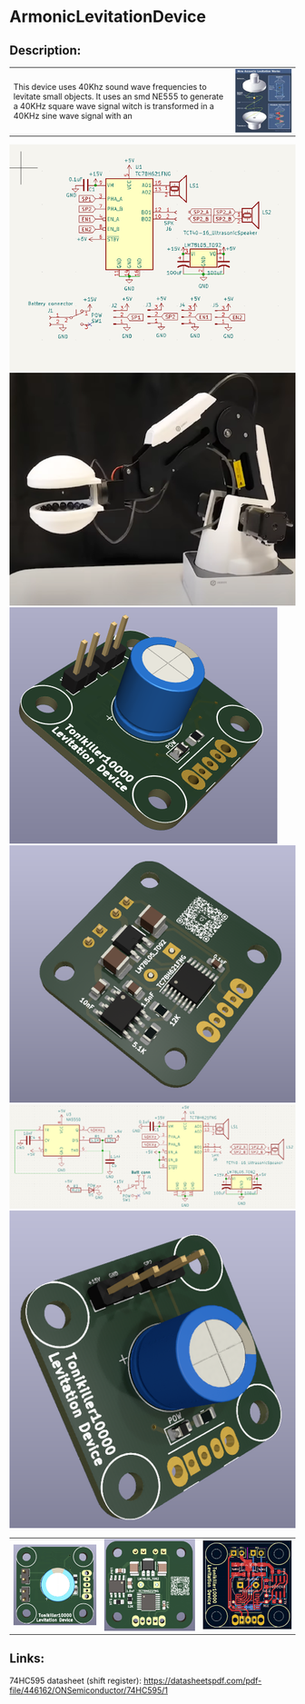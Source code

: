 # ArmonicLevitationDevice

## Description:


<table>
  <tr>
    <td> This device uses 40Khz sound wave frequencies to levitate small objects. 
    It uses an smd NE555 to generate a 40KHz square wave signal witch is transformed in a 40KHz sine wave signal with an  </td>
    <td><img src="https://github.com/Tonikiller10000/ArmonicLevitationDevice/blob/main/LevitationPictures/p1.webp" width= 400></td>
  </tr>
</table>


<img src="https://github.com/Tonikiller10000/ArmonicLevitationDevice/blob/main/LevitationPictures/sch.png" >
<img src="https://github.com/Tonikiller10000/ArmonicLevitationDevice/blob/main/LevitationPictures/p2.png" >



<img src="https://github.com/Tonikiller10000/ArmonicLevitationDevice/blob/main/LevitationPictures/41.png" >
<img src="https://github.com/Tonikiller10000/ArmonicLevitationDevice/blob/main/LevitationPictures/44.png" >
<img src="https://github.com/Tonikiller10000/ArmonicLevitationDevice/blob/main/LevitationPictures/45.png" >
<img src="https://github.com/Tonikiller10000/ArmonicLevitationDevice/blob/main/LevitationPictures/47.png" >

<table>
  <tr>
    <td><img src="https://github.com/Tonikiller10000/ArmonicLevitationDevice/blob/main/LevitationPictures/46.png" ></td>
    <td><img src="https://github.com/Tonikiller10000/ArmonicLevitationDevice/blob/main/LevitationPictures/42.png" ></td>
    <td><img src="https://github.com/Tonikiller10000/ArmonicLevitationDevice/blob/main/LevitationPictures/43.png" ></td>

  </tr>
</table>


## Links:
74HC595 datasheet (shift register): https://datasheetspdf.com/pdf-file/446162/ONSemiconductor/74HC595/1
